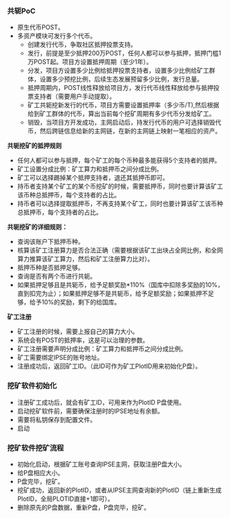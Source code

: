 ### 共轭PoC

- 原生代币POST。
- 多资产模块可发行多个代币。
	- 创建发行代币，争取社区抵押投票支持。
	- 发行，前提是至少抵押200万POST，任何人都可以参与抵押，抵押门槛1万POST起。项目方设置抵押周期（至少1年）。
	- 分发，项目方设置多少比例给抵押投票支持者，设置多少比例给矿工群体，设置多少预挖比例，后续生态发展预留多少比例，发行总量。
	- 抵押周期内，POST线性释放给项目方，发行代币线性释放给参与抵押投票支持者（需要用户手动提取）。
	- 矿工共轭挖新发行的代币，项目方需要设置抵押率（多少币/T),然后根据给到矿工群体的代币，算出当前每个挖矿周期有多少代币分发给矿工。
	- 销毁，当项目方开发成功，主网启动后，持发行代币的用户可选择销毁代币，然后跨链信息给新的主网链，在新的主网链上映射一笔相应的资产。
	
	
**共轭挖矿的抵押规则**

- 任何人都可以参与抵押，每个矿工的每个币种最多能获得5个支持者的抵押。
- 矿工设置分成比例：矿工算力和抵押币之间分成比例。
- 矿工可以选择踢掉某个抵押支持者，退还其抵押币即可。
- 持币者支持某个矿工的某个币挖矿的时候，需要抵押币，同时也要计算该矿工该币种总抵押币，每个支持者的占比。
- 持币者可以选择提取抵押币，不再支持某个矿工，同时也要计算该矿工该币种总抵押币，每个支持者的占比。
	
	
**共轭挖矿的详细规则：**

- 查询该账户下抵押币种。
- 核算该矿工注册算力是否合法正确（需要根据该矿工出块占全网比例，和全网算力推算该矿工算力，然后和矿工注册算力比对）。
- 抵押币种是否抵押足够。
- 查询是否有两个币进行共轭。
- 如果抵押足够且是共轭币，给予足额奖励*110%（国库中扣除多奖励的10%，直到扣完为止）；如果抵押足够不是共轭币，给予足额奖励；如果抵押不足够，给予10%的奖励，剩下的给国库。

**矿工注册**

- 矿工注册的时候，需要上报自己的算力大小。
- 系统会有POST的抵押率，这是可以治理的参数。
- 矿工注册需要声明分成比例：矿工算力和抵押币之间分成比例。
- 矿工需要绑定IPSE的账号地址。
- 注册成功后，返回矿工ID。（此ID可作为矿工PlotID用来初始化P盘）。


### 挖矿软件初始化

- 注册矿工成功后，就会有矿工ID，可用来作为PlotID P盘使用。
- 启动挖矿软件前，需要确保注册时的IPSE地址有余额。
- 需要将私钥保存到配置文件。
- 启动

### 挖矿软件挖矿流程

- 初始化启动，根据矿工账号查询IPSE主网，获取注册P盘大小。
- 给P盘相应大小。
- P盘完毕，挖矿。
- 挖矿成功，返回新的PlotID，或者从IPSE主网查询新的PlotID（链上重新生成PlotID，全局PLOTID直接+1即可）。
- 删除原先的P盘数据，重新P盘，P盘完毕，挖矿。